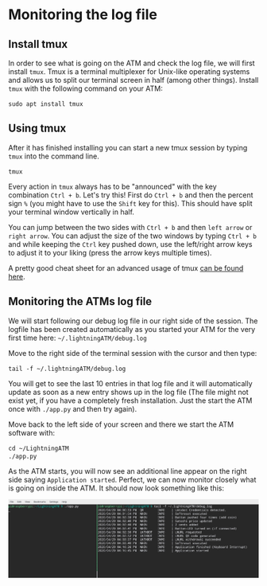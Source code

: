 # Monitoring the log file

## Install tmux

In order to see what is going on the ATM and check the log file, we will first install `tmux`. Tmux is a terminal multiplexer for Unix-like operating systems and allows us to split our terminal screen in half (among other things). Install `tmux` with the following command on your ATM:

```
sudo apt install tmux
```

## Using tmux

After it has finished installing you can start a new tmux session by typing `tmux` into the command line.

```
tmux
```

Every action in `tmux` always has to be "announced" with the key combination `Ctrl + b`. Let's try this! First do `Ctrl + b` and then the percent sign `%` (you might have to use the `Shift` key for this). This should have split your terminal window vertically in half.

You can jump between the two sides with `Ctrl + b` and then `left arrow` or `right arrow`. You can adjust the size of the two windows by typing `Ctrl + b` and while keeping the `Ctrl` key pushed down, use the left/right arrow keys to adjust it to your liking (press the arrow keys multiple times).

A pretty good cheat sheet for an advanced usage of tmux [can be found here](https://tmuxcheatsheet.com/).

## Monitoring the ATMs log file

We will start following our debug log file in our right side of the session. The logfile has been created automatically as you started your ATM for the very first time here: `~/.lightningATM/debug.log`

Move to the right side of the terminal session with the cursor and then type:

```
tail -f ~/.lightningATM/debug.log
```

You will get to see the last 10 entries in that log file and it will automatically update as soon as a new entry shows up in the log file (The file might not exist yet, if you have a completely fresh installation. Just the start the ATM once with `./app.py` and then try again).

Move back to the left side of your screen and there we start the ATM software with:

```
cd ~/LightningATM
./app.py
```

As the ATM starts, you will now see an additional line appear on the right side saying `Application started`. Perfect, we can now monitor closely what is going on inside the ATM. It should now look something like this:

![Tmux Setup](../../.gitbook/assets/tmux_setup.jpg)
